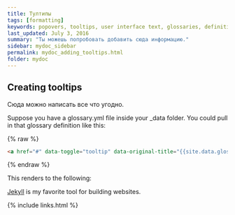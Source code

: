 ```yaml
---
title: Тултипы
tags: [formatting]
keywords: popovers, tooltips, user interface text, glossaries, definitions
last_updated: July 3, 2016
summary: "Ты можешь попробовать добавить сюда информацию."
sidebar: mydoc_sidebar
permalink: mydoc_adding_tooltips.html
folder: mydoc
---
```


## Creating tooltips
Сюда можно написать все что угодно.

Suppose you have a glossary.yml file inside your \_data folder. You could pull in that glossary definition like this:

{% raw %}
```html
<a href="#" data-toggle="tooltip" data-original-title="{{site.data.glossary.jekyll_platform}}">Jekyll</a> is my favorite tool for building websites.
```
{% endraw %}

This renders to the following:

<a href="#" data-toggle="tooltip" data-original-title="{{site.data.glossary.jekyll_platform}}">Jekyll</a> is my favorite tool for building websites.

{% include links.html %}
